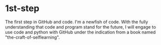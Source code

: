# 1st-step
The first step in GitHub and code.
I'm a newfish of code. 
With the fully understanding that code and program stand for the future, I will engage to use code and python with GitHub under the indication from a book named "the-craft-of-selflearning".
